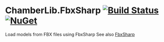 # ChamberLib.FbxSharp [![Build Status](https://travis-ci.org/izrik/ChamberLib.FbxSharp.svg)](https://travis-ci.org/izrik/ChamberLib.FbxSharp) [![NuGet](https://img.shields.io/nuget/v/ChamberLib.FbxSharp.svg)](http://www.nuget.org/packages/ChamberLib.FbxSharp)
Load models from FBX files using FbxSharp
See also [FbxSharp](https://github.com/izrik/FbxSharp)
